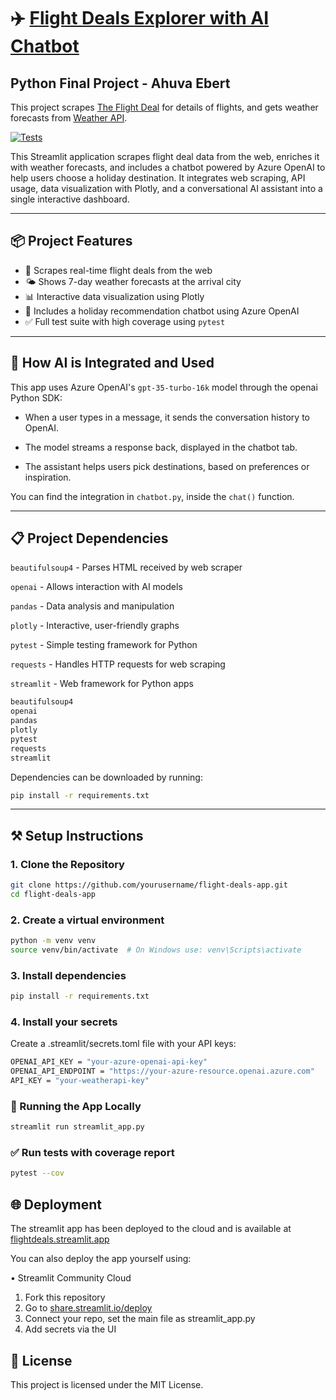 # ✈️ [Flight Deals Explorer with AI Chatbot](https://flightdeals.streamlit.app)
## Python Final Project - Ahuva Ebert
This project scrapes [The Flight Deal](https://www.theflightdeal.com/) for details of flights, 
and gets weather forecasts from [Weather API](https://www.weatherapi.com/). 

[![Tests](https://img.shields.io/badge/tests-passing-brightgreen)](./tests)

This Streamlit application scrapes flight deal data from the web, enriches it with weather forecasts, and includes a chatbot powered by Azure OpenAI to help users choose a holiday destination. It integrates web scraping, API usage, data visualization with Plotly, and a conversational AI assistant into a single interactive dashboard.

---

## 📦 Project Features

- 🛫 Scrapes real-time flight deals from the web
- 🌤 Shows 7-day weather forecasts at the arrival city
- 📊 Interactive data visualization using Plotly
- 🤖 Includes a holiday recommendation chatbot using Azure OpenAI
- ✅ Full test suite with high coverage using `pytest`

---

## 🧠 How AI is Integrated and Used

This app uses Azure OpenAI's `gpt-35-turbo-16k` model through the openai Python SDK:

- When a user types in a message, it sends the conversation history to OpenAI.

- The model streams a response back, displayed in the chatbot tab.

- The assistant helps users pick destinations, based on preferences or inspiration.

You can find the integration in `chatbot.py`, inside the `chat()` function.

---

## 📋 Project Dependencies

`beautifulsoup4`  - Parses HTML received by web scraper

`openai` - Allows interaction with AI models

`pandas` - Data analysis and manipulation

`plotly` - Interactive, user-friendly graphs

`pytest` - Simple testing framework for Python

`requests` - Handles HTTP requests for web scraping

`streamlit` - Web framework for Python apps

```bash
beautifulsoup4
openai
pandas
plotly
pytest
requests
streamlit
```
Dependencies can be downloaded by running:
```bash
pip install -r requirements.txt
```
---

## ⚒️ Setup Instructions

### 1. Clone the Repository

```bash
git clone https://github.com/yourusername/flight-deals-app.git
cd flight-deals-app
```
### 2. Create a virtual environment

```bash
python -m venv venv
source venv/bin/activate  # On Windows use: venv\Scripts\activate
```
### 3. Install dependencies

```bash
pip install -r requirements.txt
```

### 4. Install your secrets
Create a .streamlit/secrets.toml file with your API keys:
```bash
OPENAI_API_KEY = "your-azure-openai-api-key"
OPENAI_API_ENDPOINT = "https://your-azure-resource.openai.azure.com"
API_KEY = "your-weatherapi-key"
```

### 🚀 Running the App Locally

```bash
streamlit run streamlit_app.py
```

### ✅ Run tests with coverage report

```bash
pytest --cov
```

## 🌐 Deployment

The streamlit app has been deployed to the cloud and is available at 
[flightdeals.streamlit.app](https://flightdeals.streamlit.app)

You can also deploy the app yourself using:

• Streamlit Community Cloud
1. Fork this repository
1. Go to [share.streamlit.io/deploy](https://share.streamlit.io/deploy)
1. Connect your repo, set the main file as streamlit_app.py
1. Add secrets via the UI

## 📄 License
This project is licensed under the MIT License.